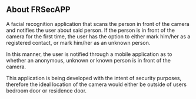 ## About FRSecAPP

A facial recognition application that scans the person in front of
the camera and notifies the user about said person. If the person is in front of the camera
for the first time, the user has the option to either mark him/her as a registered contact, or mark him/her as an unknown person.

In this manner, the user is notified through a mobile application as to whether an anonymous,
unknown or known person is in front of the camera.

This application is being developed with the intent of security purposes, therefore the
ideal location of the camera would either be outside of users bedroom door or residence door.

